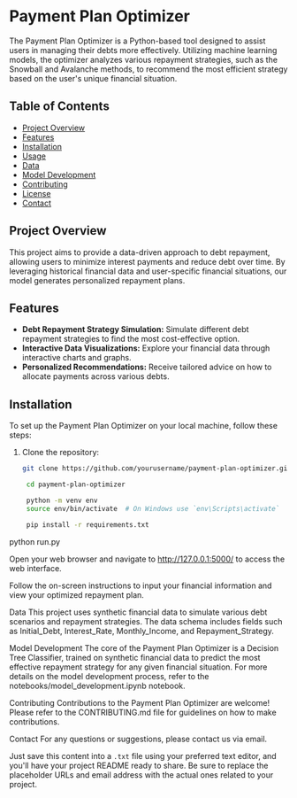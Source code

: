 # Payment Plan Optimizer

The Payment Plan Optimizer is a Python-based tool designed to assist users in managing their debts more effectively. Utilizing machine learning models, the optimizer analyzes various repayment strategies, such as the Snowball and Avalanche methods, to recommend the most efficient strategy based on the user's unique financial situation.

## Table of Contents

- [Project Overview](#project-overview)
- [Features](#features)
- [Installation](#installation)
- [Usage](#usage)
- [Data](#data)
- [Model Development](#model-development)
- [Contributing](#contributing)
- [License](#license)
- [Contact](#contact)

## Project Overview

This project aims to provide a data-driven approach to debt repayment, allowing users to minimize interest payments and reduce debt over time. By leveraging historical financial data and user-specific financial situations, our model generates personalized repayment plans.

## Features

- **Debt Repayment Strategy Simulation:** Simulate different debt repayment strategies to find the most cost-effective option.
- **Interactive Data Visualizations:** Explore your financial data through interactive charts and graphs.
- **Personalized Recommendations:** Receive tailored advice on how to allocate payments across various debts.

## Installation

To set up the Payment Plan Optimizer on your local machine, follow these steps:

1. Clone the repository:

   ```sh
   git clone https://github.com/yourusername/payment-plan-optimizer.git

	cd payment-plan-optimizer

	python -m venv env
	source env/bin/activate  # On Windows use `env\Scripts\activate`

	pip install -r requirements.txt

python run.py

Open your web browser and navigate to http://127.0.0.1:5000/ to access the web interface.

Follow the on-screen instructions to input your financial information and view your optimized repayment plan.

Data
This project uses synthetic financial data to simulate various debt scenarios and repayment strategies. The data schema includes fields such as Initial_Debt, Interest_Rate, Monthly_Income, and Repayment_Strategy.

Model Development
The core of the Payment Plan Optimizer is a Decision Tree Classifier, trained on synthetic financial data to predict the most effective repayment strategy for any given financial situation. For more details on the model development process, refer to the notebooks/model_development.ipynb notebook.

Contributing
Contributions to the Payment Plan Optimizer are welcome! Please refer to the CONTRIBUTING.md file for guidelines on how to make contributions.

Contact
For any questions or suggestions, please contact us via email.


Just save this content into a `.txt` file using your preferred text editor, and you'll have your project README ready to share. Be sure to replace the placeholder URLs and email address with the actual ones related to your project.




